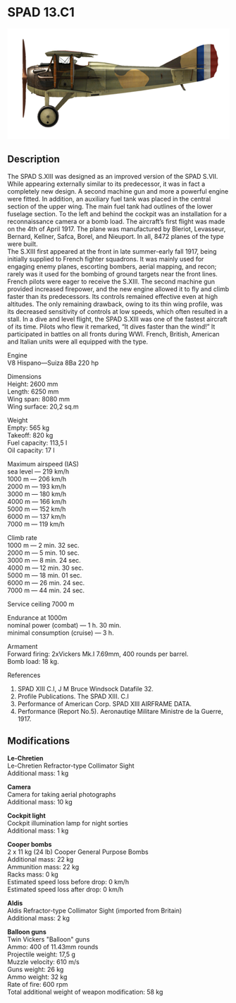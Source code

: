 # SPAD 13.C1

![spad13](../images/planes/spad13.png)

## Description

The SPAD S.XIII was designed as an improved version of the SPAD S.VII. While appearing externally similar to its predecessor, it was in fact a completely new design. A second machine gun and more a powerful engine were fitted. In addition, an auxiliary fuel tank was placed in the central section of the upper wing. The main fuel tank had outlines of the lower fuselage section. To the left and behind the cockpit was an installation for a reconnaissance camera or a bomb load. The aircraft’s first flight was made on the 4th of April 1917. The plane was manufactured by Bleriot, Levasseur, Bernard, Kellner, Safca, Borel, and Nieuport. In all, 8472 planes of the type were built.  
The S.XIII first appeared at the front in late summer-early fall 1917, being initially supplied to French fighter squadrons. It was mainly used for engaging enemy planes, escorting bombers, aerial mapping, and recon; rarely was it used for the bombing of ground targets near the front lines.  
French pilots were eager to receive the S.XIII. The second machine gun provided increased firepower, and the new engine allowed it to fly and climb faster than its predecessors. Its controls remained effective even at high altitudes. The only remaining drawback, owing to its thin wing profile, was its decreased sensitivity of controls at low speeds, which often resulted in a stall. In a dive and level flight, the SPAD S.XIII was one of the fastest aircraft of its time. Pilots who flew it remarked, “It dives faster than the wind!” It participated in battles on all fronts during WWI. French, British, American and Italian units were all equipped with the type.  
  
  
Engine  
V8 Hispano—Suiza 8Ba 220 hp  
  
Dimensions  
Height: 2600 mm  
Length: 6250 mm  
Wing span: 8080 mm  
Wing surface: 20,2 sq.m  
  
Weight  
Empty: 565 kg  
Takeoff: 820 kg  
Fuel capacity: 113,5 l  
Oil capacity: 17 l  
  
Maximum airspeed (IAS)  
sea level — 219 km/h  
1000 m — 206 km/h  
2000 m — 193 km/h  
3000 m — 180 km/h  
4000 m — 166 km/h  
5000 m — 152 km/h  
6000 m — 137 km/h  
7000 m — 119 km/h  
  
Climb rate  
1000 m — 2 min. 32 sec.  
2000 m — 5 min. 10 sec.  
3000 m — 8 min. 24 sec.  
4000 m — 12 min. 30 sec.  
5000 m — 18 min. 01 sec.  
6000 m — 26 min. 24 sec.  
7000 m — 44 min. 24 sec.  
  
Service ceiling 7000 m  
  
Endurance at 1000m  
nominal power (combat) — 1 h. 30 min.  
minimal consumption (cruise) — 3 h.  
  
Armament  
Forward firing:  2хVickers Mk.I 7.69mm,  400 rounds per barrel.  
Bomb load:  18 kg.  
  
References  
1) SPAD XIII C.I, J M Bruce Windsock Datafile 32.  
2) Profile Publications. The SPAD XIII. C.I  
3) Performance of American Corp. SPAD XIII AIRFRAME DATA.  
4) Performance (Report No.5). Aeronautiqe Militare  Ministre de la Guerre, 1917.

## Modifications

**Le-Chretien**  
Le-Chretien Refractor-type Collimator Sight  
Additional mass: 1 kg

**Camera**  
Camera for taking aerial photographs  
Additional mass: 10 kg

**Cockpit light**  
Cockpit illumination lamp for night sorties  
Additional mass: 1 kg

**Cooper bombs**  
2 x 11 kg (24 lb) Cooper General Purpose Bombs  
Additional mass: 22 kg  
Ammunition mass: 22 kg  
Racks mass: 0 kg  
Estimated speed loss before drop: 0 km/h  
Estimated speed loss after drop: 0 km/h

**Aldis**  
Aldis Refractor-type Collimator Sight (imported from Britain)  
Additional mass: 2 kg

**Balloon guns**  
Twin Vickers "Balloon" guns  
Ammo: 400 of 11.43mm rounds  
Projectile weight: 17,5 g  
Muzzle velocity: 610 m/s  
Guns weight: 26 kg  
Ammo weight: 32 kg  
Rate of fire: 600 rpm  
Total additional weight of weapon modification: 58 kg
